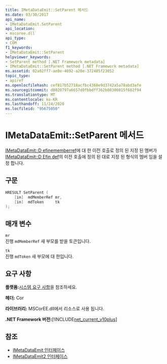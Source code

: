 ```yaml
---
title: IMetaDataEmit::SetParent 메서드
ms.date: 03/30/2017
api_name:
- IMetaDataEmit.SetParent
api_location:
- mscoree.dll
api_type:
- COM
f1_keywords:
- IMetaDataEmit::SetParent
helpviewer_keywords:
- SetParent method [.NET Framework metadata]
- IMetaDataEmit::SetParent method [.NET Framework metadata]
ms.assetid: 02a02ff7-ae0e-4692-a20e-372405f23052
topic_type:
- apiref
ms.openlocfilehash: cef817b52718acfbc4360e9d3742a5a78abd3afe
ms.sourcegitcommit: d8020797a6657d0fbbdff362b80300815f682f94
ms.translationtype: MT
ms.contentlocale: ko-KR
ms.lasthandoff: 11/24/2020
ms.locfileid: "95675050"
---
```

# <a name="imetadataemitsetparent-method"></a>IMetaDataEmit::SetParent 메서드

[IMetaDataEmit::D efinememberref](imetadataemit-definememberref-method.md)에 대 한 이전 호출로 정의 된 지정 된 멤버가 [IMetaDataEmit::D Efin def](imetadataemit-definetypedef-method.md)의 이전 호출에 정의 된 대로 지정 된 형식의 멤버 임을 설정 합니다.  
  
## <a name="syntax"></a>구문  
  
```cpp  
HRESULT SetParent (
    [in]  mdMemberRef mr,
    [in]  mdToken     tk
);  
```  
  
## <a name="parameters"></a>매개 변수  

 `mr`  
 진행 `mdMemberRef` 새 부모를 받을 토큰입니다.  
  
 `tk`  
 진행 `mdToken` 새 부모에 대 한입니다.  
  
## <a name="requirements"></a>요구 사항  

 **플랫폼:**[시스템 요구 사항](../../get-started/system-requirements.md)을 참조하세요.  
  
 **헤더:** Cor  
  
 **라이브러리:** MSCorEE.dll에서 리소스로 사용 됩니다.  
  
 **.NET Framework 버전:**[!INCLUDE[net_current_v10plus](../../../../includes/net-current-v10plus-md.md)]  
  
## <a name="see-also"></a>참조

- [IMetaDataEmit 인터페이스](imetadataemit-interface.md)
- [IMetaDataEmit2 인터페이스](imetadataemit2-interface.md)
